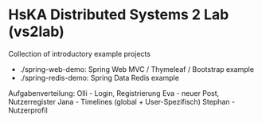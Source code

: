 # HsKA Distributed Systems 2 Lab (vs2lab)
Collection of introductory example projects
- ./spring-web-demo: Spring Web MVC / Thymeleaf / Bootstrap example
- ./spring-redis-demo: Spring Data Redis example

Aufgabenverteilung:
Olli - Login, Registrierung
Eva - neuer Post, Nutzerregister
Jana - Timelines (global + User-Spezifisch)
Stephan - Nutzerprofil
